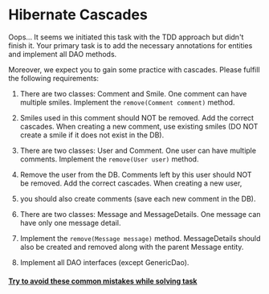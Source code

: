 # Hibernate Cascades

Oops... It seems we initiated this task with the TDD approach but didn't finish it. Your primary task is to add the necessary annotations for entities and implement 
all DAO methods.

Moreover, we expect you to gain some practice with cascades. Please fulfill the following requirements:

1. There are two classes: Comment and Smile. One comment can have multiple smiles. Implement the `remove(Comment comment)` method.
2. Smiles used in this comment should NOT be removed. Add the correct cascades. When creating a new comment, use existing smiles (DO NOT create a smile if it does not exist in the DB).

2. There are two classes: User and Comment. One user can have multiple comments. Implement the `remove(User user)` method.
3. Remove the user from the DB. Comments left by this user should NOT be removed. Add the correct cascades. When creating a new user,
4. you should also create comments (save each new comment in the DB).

3. There are two classes: Message and MessageDetails. One message can have only one message detail.
4. Implement the `remove(Message message)` method. MessageDetails should also be created and removed along with the parent Message entity.

4. Implement all DAO interfaces (except GenericDao).

#### [Try to avoid these common mistakes while solving task](./checklist.md)
